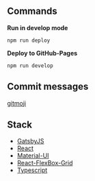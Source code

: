 ## Commands

**Run in develop mode**

    npm run deploy


**Deploy to GitHub-Pages**

    npm run develop

## Commit messages

[gitmoji](https://gitmoji.carloscuesta.me/)

## Stack
* [GatsbyJS](https://www.gatsbyjs.org/)
* [React](https://reactjs.org)
* [Material-UI](http://www.material-ui.com)
* [React-FlexBox-Grid](http://roylee0704.github.io/react-flexbox-grid/)
* [Typescript](https://www.typescriptlang.org/)